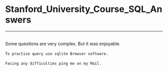 # Stanford_University_Course_SQL_Answers<br>
***
<br>Some questions are very complex. But it was enjoyable.<br>
<br>`To practice query use sqlite Browser software.`<br>
<br>`Facing any difficulties ping me on my Mail.`
